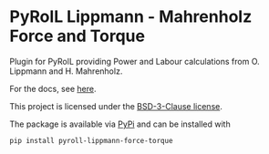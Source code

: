 # PyRolL Lippmann - Mahrenholz Force and Torque

Plugin for PyRolL providing Power and Labour calculations from O. Lippmann and H. Mahrenholz.

For the docs, see [here](docs/docs.pdf).

This project is licensed under the [BSD-3-Clause license](LICENSE).

The package is available via [PyPi](https://pypi.org/project/pyroll-lippmann-mahrenholz-power-and-labour/) and can be installed with

    pip install pyroll-lippmann-force-torque